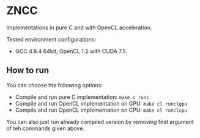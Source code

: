 # ZNCC 
Implementations in pure C and with OpenCL acceleration.

Tested environment configurations:
* GCC 4.8.4 64bit, OpenCL 1.2 with CUDA 7.5.

## How to run
You can choose the following options:

* Compile and run pure C implementation: `make c runc`
* Compile and run OpenCL implementation on GPU: `make cl runclgpu`
* Compile and run OpenCL implementation on CPU: `make cl runclcpu`

You can also just run already compiled version by removing first argument of teh commands given above.


